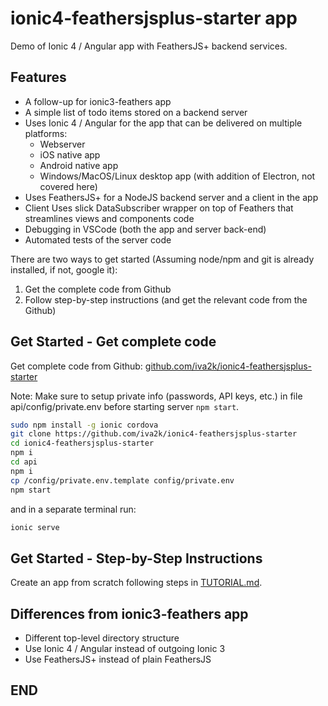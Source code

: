# ionic4-feathersjsplus-starter app

Demo of Ionic 4 / Angular app with FeathersJS+ backend services.

## Features

- A follow-up for ionic3-feathers app
- A simple list of todo items stored on a backend server
- Uses Ionic 4 / Angular for the app that can be delivered on multiple platforms:
  - Webserver
  - iOS native app
  - Android native app
  - Windows/MacOS/Linux desktop app (with addition of Electron, not covered here)
- Uses FeathersJS+ for a NodeJS backend server and a client in the app
- Client Uses slick DataSubscriber wrapper on top of Feathers that streamlines views and components code
- Debugging in VSCode (both the app and server back-end)
- Automated tests of the server code

There are two ways to get started (Assuming node/npm and git is already installed, if not, google it):

1. Get the complete code from Github
2. Follow step-by-step instructions (and get the relevant code from the Github)

## Get Started - Get complete code

Get complete code from Github: [github.com/iva2k/ionic4-feathersjsplus-starter](https://github.com/iva2k/ionic4-feathersjsplus-starter)

Note: Make sure to setup private info (passwords, API keys, etc.) in file api/config/private.env before starting server ```npm start```.

```bash
sudo npm install -g ionic cordova
git clone https://github.com/iva2k/ionic4-feathersjsplus-starter
cd ionic4-feathersjsplus-starter
npm i
cd api
npm i
cp /config/private.env.template config/private.env
npm start
```

and in a separate terminal run:

```bash
ionic serve
```

## Get Started - Step-by-Step Instructions

Create an app from scratch following steps in [TUTORIAL.md](./TUTORIAL.md).

## Differences from ionic3-feathers app

- Different top-level directory structure
- Use Ionic 4 / Angular instead of outgoing Ionic 3
- Use FeathersJS+ instead of plain FeathersJS

## END
